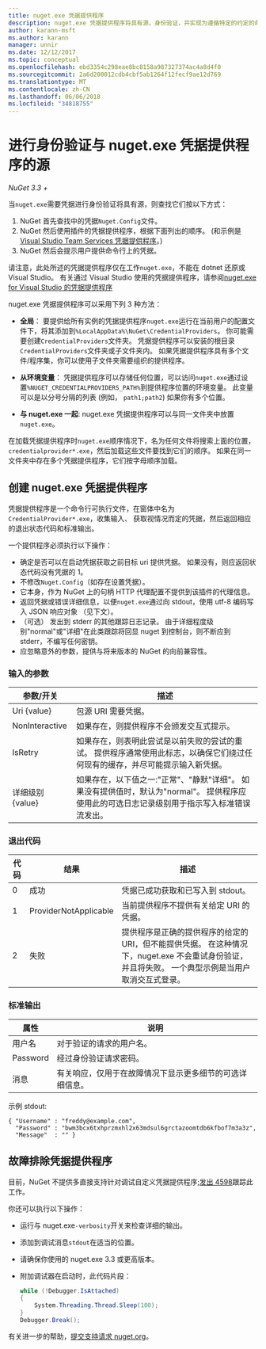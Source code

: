 ```yaml
---
title: nuget.exe 凭据提供程序
description: nuget.exe 凭据提供程序将具有源，身份验证，并实现为遵循特定的约定的命令行可执行文件。
author: karann-msft
ms.author: karann
manager: unnir
ms.date: 12/12/2017
ms.topic: conceptual
ms.openlocfilehash: ebd3354c298eae8bc8158a987327374ac4a8d4f0
ms.sourcegitcommit: 2a6d200012cdb4cbf5ab1264f12fecf9ae12d769
ms.translationtype: MT
ms.contentlocale: zh-CN
ms.lasthandoff: 06/06/2018
ms.locfileid: "34818755"
---
```

# <a name="authenticating-feeds-with-nugetexe-credential-providers"></a>进行身份验证与 nuget.exe 凭据提供程序的源

*NuGet 3.3 +*

当`nuget.exe`需要凭据进行身份验证将具有源，则查找它们按以下方式：

1. NuGet 首先查找中的凭据`Nuget.Config`文件。
1. NuGet 然后使用插件的凭据提供程序，根据下面列出的顺序。 (和示例是[Visual Studio Team Services 凭据提供程序](https://www.visualstudio.com/docs/package/get-started/nuget/auth#vsts-credential-provider)。)
1. NuGet 然后会提示用户提供命令行上的凭据。

请注意，此处所述的凭据提供程序仅在工作`nuget.exe`，不能在 dotnet 还原或 Visual Studio。 有关通过 Visual Studio 使用的凭据提供程序，请参阅[nuget.exe for Visual Studio 的凭据提供程序](nuget-credential-providers-for-visual-studio.md)

nuget.exe 凭据提供程序可以采用下列 3 种方法：

- **全局**： 要提供给所有实例的凭据提供程序`nuget.exe`运行在当前用户的配置文件下，将其添加到`%LocalAppData%\NuGet\CredentialProviders`。 你可能需要创建`CredentialProviders`文件夹。 凭据提供程序可以安装的根目录`CredentialProviders`文件夹或子文件夹内。 如果凭据提供程序具有多个文件/程序集，你可以使用子文件夹需要组织的提供程序。

- **从环境变量**： 凭据提供程序可以存储任何位置，可以访问`nuget.exe`通过设置`%NUGET_CREDENTIALPROVIDERS_PATH%`到提供程序位置的环境变量。 此变量可以是以分号分隔的列表 (例如， `path1;path2`) 如果你有多个位置。

- **与 nuget.exe 一起**: nuget.exe 凭据提供程序可以与同一文件夹中放置`nuget.exe`。

在加载凭据提供程序时`nuget.exe`顺序情况下，名为任何文件将搜索上面的位置， `credentialprovider*.exe`，然后加载这些文件要找到它们的顺序。 如果在同一文件夹中存在多个凭据提供程序，它们按字母顺序加载。

## <a name="creating-a-nugetexe-credential-provider"></a>创建 nuget.exe 凭据提供程序

凭据提供程序是一个命令行可执行文件，在窗体中名为`CredentialProvider*.exe`，收集输入、 获取视情况而定的凭据，然后返回相应的退出状态代码和标准输出。

一个提供程序必须执行以下操作：

- 确定是否可以在启动凭据获取之前目标 uri 提供凭据。 如果没有，则应返回状态代码没有凭据的 1。
- 不修改`Nuget.Config`（如存在设置凭据）。
- 它本身，作为 NuGet 上的句柄 HTTP 代理配置不提供到该插件的代理信息。
- 返回凭据或错误详细信息，以便`nuget.exe`通过向 stdout，使用 utf-8 编码写入 JSON 响应对象 （见下文）。
- （可选） 发出到 stderr 的其他跟踪日志记录。 由于详细程度级别"normal"或"详细"在此类跟踪将回显 nuget 到控制台，则不断应到 stderr，不编写任何密钥。
- 应忽略意外的参数，提供与将来版本的 NuGet 的向前兼容性。

### <a name="input-parameters"></a>输入的参数

| 参数/开关 |描述|
|----------------|-----------|
| Uri {value} | 包源 URI 需要凭据。|
| NonInteractive | 如果存在，则提供程序不会颁发交互式提示。 |
| IsRetry | 如果存在，则表明此尝试是以前失败的尝试的重试。 提供程序通常使用此标志，以确保它们绕过任何现有的缓存，并尽可能提示输入新凭据。|
| 详细级别 {value} | 如果存在，以下值之一:"正常"、"静默"详细"。 如果没有提供值时，默认为"normal"。 提供程序应使用此的可选日志记录级别用于指示写入标准错误流发出。 |

### <a name="exit-codes"></a>退出代码

| 代码 |结果 | 描述 |
|----------------|-----------|-----------|
| 0 | 成功 | 凭据已成功获取和已写入到 stdout。|
| 1 | ProviderNotApplicable | 当前提供程序不提供有关给定 URI 的凭据。|
| 2 | 失败 | 提供程序是正确的提供程序的给定的 URI，但不能提供凭据。 在这种情况下，nuget.exe 不会重试身份验证，并且将失败。 一个典型示例是当用户取消交互式登录。 |

### <a name="standard-output"></a>标准输出

| 属性 |说明|
|----------------|-----------|
| 用户名 | 对于验证的请求的用户名。|
| Password | 经过身份验证请求密码。|
| 消息 | 有关响应，仅用于在故障情况下显示更多细节的可选详细信息。 |

示例 stdout:

    { "Username" : "freddy@example.com",
      "Password" : "bwm3bcx6txhprzmxhl2x63mdsul6grctazoomtdb6kfbof7m3a3z",
      "Message"  : "" }

## <a name="troubleshooting-a-credential-provider"></a>故障排除凭据提供程序

目前，NuGet 不提供多直接支持针对调试自定义凭据提供程序;[发出 4598](https://github.com/NuGet/Home/issues/4598)跟踪此工作。

你还可以执行以下操作：

- 运行与 nuget.exe`-verbosity`开关来检查详细的输出。
- 添加到调试消息`stdout`在适当的位置。
- 请确保你使用的 nuget.exe 3.3 或更高版本。
- 附加调试器在启动时，此代码片段：

    ```cs
    while (!Debugger.IsAttached)
    {
        System.Threading.Thread.Sleep(100);
    }
    Debugger.Break();
    ```

有关进一步的帮助，[提交支持请求 nuget.org](https://www.nuget.org/policies/Contact)。
